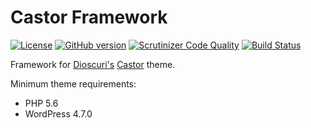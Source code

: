 # Castor Framework

[![License](https://img.shields.io/badge/license-MIT-blue.svg)](https://github.com/geminilabs/castor-framework/blob/master/LICENSE)
[![GitHub version](https://badge.fury.io/gh/geminilabs%2Fcastor.svg)](https://badge.fury.io/gh/geminilabs%2Fcastor)
[![Scrutinizer Code Quality](https://scrutinizer-ci.com/g/geminilabs/castor-framework/badges/quality-score.png?b=master)](https://scrutinizer-ci.com/g/geminilabs/castor-framework/?branch=master)
[![Build Status](https://scrutinizer-ci.com/g/geminilabs/castor-framework/badges/build.png?b=master)](https://scrutinizer-ci.com/g/geminilabs/castor-framework/build-status/master)

Framework for [Dioscuri's](https://github.com/geminilabs/dioscuri) [Castor](https://github.com/geminilabs/castor) theme.

Minimum theme requirements:

* PHP 5.6
* WordPress 4.7.0
